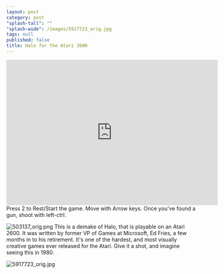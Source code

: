 ```yaml
---
layout: post
category: post
"splash-tall": ""
"splash-wide": /images/5917723_orig.jpg
tags: null
published: false
title: Halo for the Atari 2600
---
```


<iframe src="https://archive.org/embed/Halo_Atari_2600" width="560" height="384" frameborder="0" webkitallowfullscreen="true" mozallowfullscreen="true" allowfullscreen></iframe>
Press 2 to Rest/Start the game. Move with Arrow keys. Once you've found a gun, shoot with left-ctrl. 

![503137_orig.png]({{site.baseurl}}/images/503137_orig.png)
This is a demake of Halo, that is playable on an Atari 2600. It was written by former VP of Games at Microsoft, Ed Fries, a few months in to his retirement. It's one of the hardest, and most visually creative games ever released for the Atari. Give it a shot, and imagine seeing this in 1980. 

![5917723_orig.jpg]({{site.baseurl}}/images/5917723_orig.jpg)
